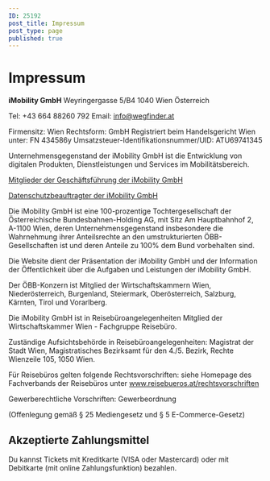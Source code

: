 ```yaml
---
ID: 25192
post_title: Impressum
post_type: page
published: true
---
```

<h1>Impressum</h1>
<strong>iMobility GmbH</strong>
Weyringergasse 5/B4
1040 Wien
Österreich

Tel: +43 664 88260 792
Email: info@wegfinder.at

Firmensitz: Wien
Rechtsform: GmbH
Registriert beim Handelsgericht Wien unter: FN 434586y
Umsatzsteuer-Identifikationsnummer/UID: ATU69741345


Unternehmensgegenstand der iMobility GmbH ist die Entwicklung von digitalen Produkten, Dienstleistungen und Services im Mobilitätsbereich.

<a href="https://wegfinder.at/impressum/management/">Mitglieder der Geschäftsführung der iMobility GmbH</a>

<a href="https://wegfinder.at/impressum/datenschutzbeauftragter/">Datenschutzbeauftragter der iMobility GmbH</a>

Die iMobility GmbH ist eine 100-prozentige Tochtergesellschaft der Österreichische Bundesbahnen-Holding AG, mit Sitz Am Hauptbahnhof 2, A-1100 Wien, deren Unternehmensgegenstand insbesondere die Wahrnehmung ihrer Anteilsrechte an den umstrukturierten ÖBB-Gesellschaften ist und deren Anteile zu 100% dem Bund vorbehalten sind.

Die Website dient der Präsentation der iMobility GmbH und der Information der Öffentlichkeit über die Aufgaben und Leistungen der iMobility GmbH.

Der ÖBB-Konzern ist Mitglied der Wirtschaftskammern Wien, Niederösterreich, Burgenland, Steiermark, Oberösterreich, Salzburg, Kärnten, Tirol und Vorarlberg.

Die iMobility GmbH ist in Reisebüroangelegenheiten Mitglied der Wirtschaftskammer Wien - Fachgruppe Reisebüro.

Zuständige Aufsichtsbehörde in Reisebüroangelegenheiten: Magistrat der Stadt Wien, Magistratisches Bezirksamt für den 4./5. Bezirk, Rechte Wienzeile 105, 1050 Wien.

Für Reisebüros gelten folgende Rechtsvorschriften: siehe Homepage des Fachverbands der Reisebüros unter <a href="http://www.reisebueros.at/rechtsvorschriften">www.reisebueros.at/rechtsvorschriften</a>

Gewerberechtliche Vorschriften: Gewerbeordnung

(Offenlegung gemäß § 25 Mediengesetz und § 5 E-Commerce-Gesetz)
<h2>Akzeptierte Zahlungsmittel</h2>
Du kannst Tickets mit Kreditkarte (VISA oder Mastercard) oder mit Debitkarte (mit online Zahlungsfunktion) bezahlen.
